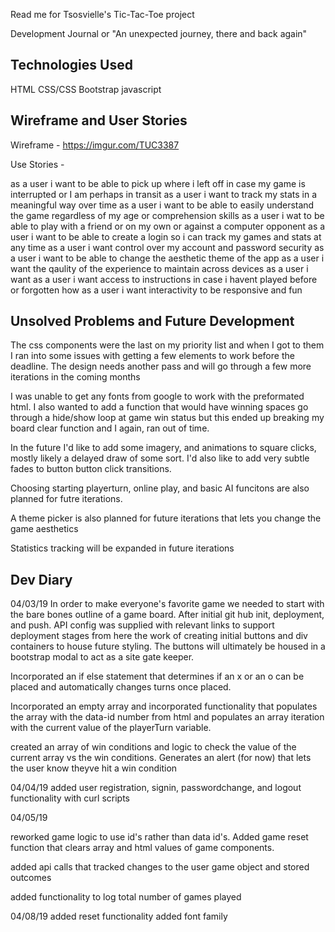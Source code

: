 Read me for Tsosvielle's Tic-Tac-Toe project

Development Journal or "An unexpected journey, there and back again"

## Technologies Used
HTML
CSS/CSS Bootstrap
javascript

## Wireframe and User Stories
Wireframe - https://imgur.com/TUC3387

Use Stories -

as a user i want to be able to pick up where i left off in case my game is interrupted or I am perhaps in transit
as a user i want to track my stats in a meaningful way over time
as a user i want to be able to easily understand the game regardless of my age
or comprehension skills
as a user i wat to be able to play with a friend or on my own or against a computer opponent
as a user i want to be able to create a login so i can track my games and stats at any time
as a user i want control over my account and password security
as a user i want to be able to change the aesthetic theme of the app
as a user i want the qaulity of the experience to maintain across devices
as a user i want
as a user i want access to instructions in case i havent played before or forgotten how
as a user i want interactivity to be responsive and fun


## Unsolved Problems and Future Development
The css components were the last on my priority list and when I got to them I ran into some issues with getting a few elements to work before the deadline.
The design needs another pass and will go through a few more iterations in the
coming months

I was unable to get any fonts from google to work with the preformated html.
I also wanted to add a function that would have winning spaces go through a hide/show loop at game win status but this ended up breaking my board clear
function and I again, ran out of time.

In the future I'd like to add some imagery, and animations to square clicks, mostly likely a delayed draw of some sort. I'd also like to add very subtle fades to button button click transitions.

Choosing starting playerturn, online play, and basic AI funcitons are also planned for futre iterations.

A theme picker is also planned for future iterations that lets you change the game aesthetics

Statistics tracking will be expanded in future iterations 



## Dev Diary
04/03/19
In order to make everyone's favorite game we needed to start with the bare
bones outline of a game board. After initial git hub init, deployment, and
push. API config was supplied with relevant links to support deployment stages
from here the work of creating initial buttons and div containers to house future
styling. The buttons will ultimately be housed in a bootstrap modal to act
as a site gate keeper.

Incorporated an if else statement that determines if an x or an o can be placed
and automatically changes turns once placed.

Incorporated an empty array and incorporated functionality that populates the array with the data-id number from html and populates
an array iteration with the current value of the playerTurn variable.

created an array of win conditions and logic to check the value of the current array vs the win conditions. Generates an alert (for now) that lets the user know theyve hit a win condition

04/04/19
added user registration, signin, passwordchange, and logout functionality with curl scripts

04/05/19

reworked game logic to use id's rather than data id's. Added game reset function
that clears array and html values of game components.

added api calls that tracked changes to the user game object and stored outcomes

added functionality to log total number of games played

04/08/19
added reset functionality
added font family
